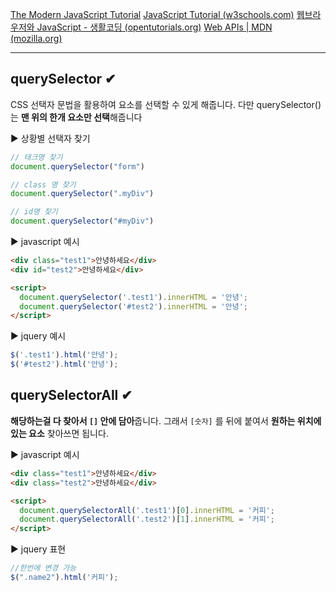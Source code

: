 [The Modern JavaScript Tutorial](https://javascript.info/)
[JavaScript Tutorial (w3schools.com)](https://www.w3schools.com/js/default.asp)
[웹브라우저와 JavaScript - 생활코딩 (opentutorials.org)](https://opentutorials.org/course/1375/6619)
[Web APIs | MDN (mozilla.org)](https://developer.mozilla.org/en-US/docs/Web/API)

----
## querySelector ✔
CSS 선택자 문법을 활용하여 요소를 선택할 수 있게 해줍니다. 다만 querySelector() 는 **맨 위의 한개 요소만 선택**해줍니다

▶ 상황별 선택자 찾기
```javascript
// 태크명 찾기
document.querySelector("form")

// class 명 찾기
document.querySelector(".myDiv")

// id명 찾기
document.querySelector("#myDiv")
```

▶ javascript 예시
```html
<div class="test1">안녕하세요</div>
<div id="test2">안녕하세요</div>

<script>
  document.querySelector('.test1').innerHTML = '안녕';
  document.querySelector('#test2').innerHTML = '안녕';
</script>
```

▶ jquery 예시
```javascript
$('.test1').html('안녕');  
$('#test2').html('안녕');  
```


## querySelectorAll ✔
**해당하는걸 다 찾아서 `[]` 안에 담아**줍니다. 그래서 `[숫자]` 를 뒤에 붙여서 **원하는 위치에 있는 요소** 찾아쓰면 됩니다.

▶ javascript 예시
```html
<div class="test1">안녕하세요</div>
<div class="test2">안녕하세요</div>

<script>
  document.querySelectorAll('.test1')[0].innerHTML = '커피';
  document.querySelectorAll('.test2')[1].innerHTML = '커피';
</script>
```

▶ jquery 표현
```javascript
//한번에 변경 가능
$(".name2").html('커피');  
```


